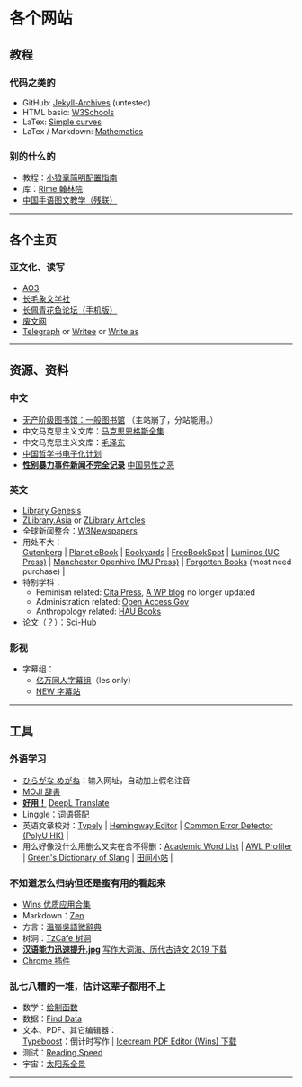 # 各个网站

## 教程

### 代码之类的

* GitHub: [Jekyll-Archives](https://github.com/jekyll/jekyll-archives) (untested)
* HTML basic: [W3Schools](https://www.w3schools.com/)
* LaTex: [Simple curves](https://www.overleaf.com/learn/latex/LaTeX_Graphics_using_TikZ:_A_Tutorial_for_Beginners_(Part_1)%E2%80%94Basic_Drawing)
* LaTex / Markdown: [Mathematics](https://www.calvin.edu/~rpruim/courses/s341/S17/from-class/MathinRmd.html)

### 别的什么的

* 教程：[小狼毫简明配置指南](https://www.jianshu.com/p/296bba666604?open=1)
* 库：[Rime 翰林院](https://github.com/rime-aca)
* [中国手语图文教学（残联）](http://www.cdpf.org.cn/special/zgsy/node_305701.htm)

-----

## 各个主页

### 亚文化、读写

* [AO3](https://archiveofourown.org/)
* [长毛象文学社](https://mastodonnovelclub.boards.net/)
* [长佩青花鱼论坛（手机版）](https://allcp.net/forum.php?mobile=yes)
* [废文网](https://sosad.fun/)
* [Telegraph](https://telegra.ph/) or [Writee]() or [Write.as]()

-----

## 资源、资料

### 中文

* [无产阶级图书馆：一般图书馆](https://library.proletarian.me/My_library_table.php) （主站崩了，分站能用。）
* 中文马克思主义文库：[马克思恩格斯全集](https://www.marxists.org/chinese/marx-engels/index.htm)
* 中文马克思主义文库：[毛泽东](https://www.marxists.org/chinese/maozedong/index.htm)
* [中国哲学书电子化计划](https://ctext.org/pre-qin-and-han/zhs)
* <strong><u>性别暴力事件新闻不完全记录</u></strong> [中国男性之恶](https://cnwoman-bot.github.io/evil-man/)

### 英文

* [Library Genesis](http://gen.lib.rus.ec/)
* [ZLibrary.Asia](https://b-ok.as/) or [ZLibrary Articles](https://booksc.org/)
* 全球新闻整合：[W3Newspapers](https://www.w3newspapers.com/)
* 用处不大：<br>[Gutenberg](http://www.gutenberg.org/) | [Planet eBook](https://www.planetebook.com/) | [Bookyards](https://www.bookyards.com/en) | [FreeBookSpot](http://www.freebookspot.es/) | [Luminos (UC Press)](https://www.luminosoa.org/site/) | [Manchester Openhive (MU Press)](https://www.manchesteropenhive.com/) | [Forgotten Books](https://www.forgottenbooks.com/en) (most need purchase) |
* 特别学科：
  * Feminism related: [Cita Press](https://citapress.org/#home), [A WP blog](https://12rec5.wordpress.com/) no longer updated
  * Administration related: [Open Access Gov](https://www.openaccessgovernment.org/)
  * Anthropology related: [HAU Books](https://haubooks.org/)
* 论文（？）：[Sci-Hub](https://sci-hub.tw/)

### 影视

* 字幕组：
  * [亿万同人字幕组](http://ywtrzm.com/)（les only）
  * [NEW 字幕站](https://newzmz.com/index.html)

-----

## 工具

### 外语学习

* [ひらがな めがね](http://www.hiragana.jp/index.html)：输入网址，自动加上假名注音
* [MOJI 辞書](https://www.mojidict.com/)
* <strong><u>好用！</strong></u> [DeepL Translate](https://www.deepl.com/translator)
* [Linggle](https://linggle.com/)：词语搭配
* 英语文章校对：[Typely](https://typely.com/) | [Hemingway Editor](http://www.hemingwayapp.com/) | [Common Error Detector (PolyU HK)](http://www2.elc.polyu.edu.hk/cill/errordetector.htm) |
* 用么好像没什么用删么又实在舍不得删：[Academic Word List](http://www.uefap.com/vocab/select/awl.htm) | [AWL Profiler](http://www4.caes.hku.hk/vocabulary/profile.htm) | [Green's Dictionary of Slang](https://greensdictofslang.com/) | [田间小站](https://www.tjxz.cc/) |

### 不知道怎么归纳但还是蛮有用的看起来

* [Wins 优质应用合集](https://github.com/Awesome-Windows/Awesome)
* Markdown：[Zen](https://zen.unit.ms/)
* 方言：[溫嶺吳語微辭典](https://qaanlid.wordpress.com/?tdsourcetag=s_pcqq_aiomsg)
* 树洞：[TzCafe 树洞](https://forms.yandex.com/u/5e26953f119d8b0d0aa434fc/)
* <strong><u>汉语能力迅速提升.jpg</u></strong> [写作大词海、历代古诗文 2019 下载](http://www.zhsc.com/indexgb.htm)
* [Chrome 插件](https://chrome.zzzmh.cn/index)

### 乱七八糟的一堆，估计这辈子都用不上

* 数学：[绘制函数](https://zh.numberempire.com/graphingcalculator.php)
* 数据：[Find Data](https://www.icpsr.umich.edu/web/pages/ICPSR/index.html)
* 文本、PDF、其它编辑器：<br>[Typeboost](https://www.typeboost.io/)：倒计时写作 |  [Icecream PDF Editor (Wins) 下载](https://icecreamapps.com/PDF-Editor/)
* 测试：[Reading Speed](http://pages.email.nypl.org/speed-read/index?PromoSrc=2016_Speed_Reading_Quiz_FB&utm_source=Facebook&utm_medium=referral&utm_term=2016SpeedReadingQuiz&utm_content=FB02&utm_campaign=2016SpeedReadingQuiz)
* 宇宙：[太阳系全景](https://720yun.com/t/eb42ejpvu1a?scene_id=365147)

-----
